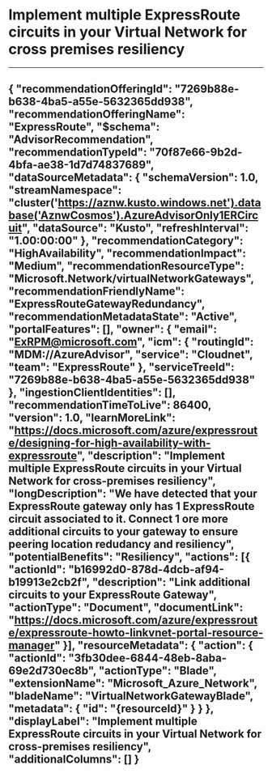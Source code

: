 <properties
pageTitle = "Implement multiple ExpressRoute circuits in your Virtual Network for cross-premises resiliency"
description = "Implement multiple ExpressRoute circuits in your Virtual Network for cross-premises resiliency"
authors = "aadevteam"
ms.author = "aadevteam"
articleId = "70f87e66-9b2d-4bfa-ae38-1d7d74837689_Public"
selfHelpType = "advisorRecommendationMetadata"
cloudEnvironments = "Public" 
/>
# Implement multiple ExpressRoute circuits in your Virtual Network for cross premises resiliency
---
{
    "recommendationOfferingId": "7269b88e-b638-4ba5-a55e-5632365dd938",
    "recommendationOfferingName": "ExpressRoute",
    "$schema": "AdvisorRecommendation",
    "recommendationTypeId": "70f87e66-9b2d-4bfa-ae38-1d7d74837689",
    "dataSourceMetadata": {
        "schemaVersion": 1.0,
        "streamNamespace": "cluster('https://aznw.kusto.windows.net').database('AznwCosmos').AzureAdvisorOnly1ERCircuit",
        "dataSource": "Kusto",
        "refreshInterval": "1.00:00:00"
    },
    "recommendationCategory": "HighAvailability",
    "recommendationImpact": "Medium",
    "recommendationResourceType": "Microsoft.Network/virtualNetworkGateways",
    "recommendationFriendlyName": "ExpressRouteGatewayRedundancy",
    "recommendationMetadataState": "Active",
    "portalFeatures": [],
    "owner": {
        "email": "ExRPM@microsoft.com",
        "icm": {
            "routingId": "MDM://AzureAdvisor",
            "service": "Cloudnet",
            "team": "ExpressRoute"
        },
        "serviceTreeId": "7269b88e-b638-4ba5-a55e-5632365dd938"
    },
    "ingestionClientIdentities": [],
    "recommendationTimeToLive": 86400,
    "version": 1.0,
    "learnMoreLink": "https://docs.microsoft.com/azure/expressroute/designing-for-high-availability-with-expressroute",
    "description": "Implement multiple ExpressRoute circuits in your Virtual Network for cross-premises resiliency",
    "longDescription": "We have detected that your ExpressRoute gateway only has 1 ExpressRoute circuit associated to it. Connect 1 ore more additional circuits to your gateway to ensure peering location redudancy and resiliency",
    "potentialBenefits": "Resiliency",
    "actions": [{
        "actionId": "b16992d0-878d-4dcb-af94-b19913e2cb2f",
        "description": "Link additional circuits to your ExpressRoute Gateway",
        "actionType": "Document",
        "documentLink": "https://docs.microsoft.com/azure/expressroute/expressroute-howto-linkvnet-portal-resource-manager"
    }],
    "resourceMetadata": {
        "action": {
            "actionId": "3fb30dee-6844-48eb-8aba-69e2d730ec8b",
            "actionType": "Blade",
            "extensionName": "Microsoft_Azure_Network",
            "bladeName": "VirtualNetworkGatewayBlade",
            "metadata": {
                "id": "{resourceId}"
            }
        }
    },
    "displayLabel": "Implement multiple ExpressRoute circuits in your Virtual Network for cross-premises resiliency",
    "additionalColumns": []
}
---